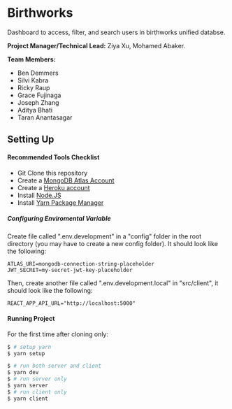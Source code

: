# Birthworks

Dashboard to access, filter, and search users in birthworks unified databse.

**Project Manager/Technical Lead:** Ziya Xu, Mohamed Abaker.

**Team Members:**

- Ben Demmers
- Silvi Kabra
- Ricky Raup
- Grace Fujinaga
- Joseph Zhang
- Aditya Bhati
- Taran Anantasagar

## Setting Up

#### Recommended Tools Checklist

- Git Clone this repository
- Create a [MongoDB Atlas Account](https://www.mongodb.com/cloud/atlas)
- Create a [Heroku account](https://www.heroku.com/)
- Install [Node.JS](https://nodejs.org/en/download/)
- Install [Yarn Package Manager](https://classic.yarnpkg.com/en/docs/install/#mac-stable)

##### Configuring Enviromental Variable

Create file called ".env.development" in a "config" folder in the root directory (you may have to create a new config folder).
It should look like the following:

```
ATLAS_URI=mongodb-connection-string-placeholder
JWT_SECRET=my-secret-jwt-key-placeholder
```

Then, create another file called ".env.development.local" in "src/client", it should look like the following:

```
REACT_APP_API_URL="http://localhost:5000"
```

#### Running Project

For the first time after cloning only:

```bash
$ # setup yarn
$ yarn setup
```

```bash
$ # run both server and client
$ yarn dev
$ # run server only
$ yarn server
$ # run client only
$ yarn client
```
